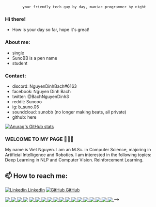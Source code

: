             your friendly tech guy by day, maniac programmer by night

### Hi there!
- How is your day so far, hope it's great!

### About me:
- single
- SunoBB is a pen name
- student

### Contact:
- discord: NguyenDinhBach#6163
- facebook: Nguyen Dinh Bach
- twitter: @BachNguyenDinh3
- reddit: Sunooo
- ig: b_suno.05
- soundcloud: sunobb (no longer making beats, all private)
- github: here

[![Anurag's GitHub stats](https://github-readme-stats.vercel.app/api?username=SunoBB&custom_title=My%20GitHub%27s%20Stats&count_private=true&include_all_commits=true&show_icons=true&theme=nord)](https://github.com/anuraghazra/github-readme-stats)

### WELCOME TO MY PAGE 👋👋👋
My name is Viet Nguyen. I am an M.Sc. in Computer Science, majoring in Artificial Intelligence and Robotics. I am interested in the following topics: Deep Learning in NLP and Computer Vision. Reinforcement Learning.<br>
## 📫 How to reach me: 

[![Linkedin](https://i.stack.imgur.com/gVE0j.png) LinkedIn](https://www.linkedin.com/in/nguyen-dinh-bach-0926a7244/) [![GitHub](https://i.stack.imgur.com/tskMh.png) GitHub](https://github.com/SunoBB)
<!-- [![Youtube](https://github.com/SunoBB/introduction/blob/main/Youtube.png) Youtube]() -->





<a href="https://github.com/SunoBB/dot">
  <!-- Change the `github-readme-stats.anuraghazra1.vercel.app` to `github-readme-stats.vercel.app`  -->
  <img align="center" src="https://github-readme-stats.anuraghazra1.vercel.app/api/pin/?username=SunoBB&repo=QuickDraw&theme=radical" />
</a>    
<a href="https://github.com/SunoBB/Handbook">
  <!-- Change the `github-readme-stats.anuraghazra1.vercel.app` to `github-readme-stats.vercel.app`  -->
  <img align="center" src="https://github-readme-stats.anuraghazra1.vercel.app/api/pin/?username=SunoBB&repo=ASCII-generator&theme=merko" />
</a>

<a href="https://github.com/SunoBB/LogoAvengerss">
  <!-- Change the `github-readme-stats.anuraghazra1.vercel.app` to `github-readme-stats.vercel.app`  -->
  <img align="center" src="https://github-readme-stats.anuraghazra1.vercel.app/api/pin/?username=SunoBB&repo=Super-mario-bros-A3C-pytorch&theme=gruvbox" />
</a>    
<!-- <a href="https://github.com/SunoBB/Super-mario-bros-PPO-pytorch/">
  <!-- Change the `github-readme-stats.anuraghazra1.vercel.app` to `github-readme-stats.vercel.app`  -->
  <img align="center" src="https://github-readme-stats.anuraghazra1.vercel.app/api/pin/?username=SunoBB&repo=Super-mario-bros-PPO-pytorch&theme=dark" />
</a>

<a href="https://github.com/SunoBB/Flappy-bird-deep-Q-learning-pytorch/">
  <!-- Change the `github-readme-stats.anuraghazra1.vercel.app` to `github-readme-stats.vercel.app`  -->
  <img align="center" src="https://github-readme-stats.anuraghazra1.vercel.app/api/pin/?username=SunoBB&repo=Flappy-bird-deep-Q-learning-pytorch&theme=onedark" />
</a>    
<a href="https://github.com/SunoBB/Tetris-deep-Q-learning-pytorch/">
  <!-- Change the `github-readme-stats.anuraghazra1.vercel.app` to `github-readme-stats.vercel.app`  -->
  <img align="center" src="https://github-readme-stats.anuraghazra1.vercel.app/api/pin/?username=SunoBB&repo=Tetris-deep-Q-learning-pytorch&theme=cobalt" />
</a>

<a href="https://github.com/SunoBB/AirGesture/">
  <!-- Change the `github-readme-stats.anuraghazra1.vercel.app` to `github-readme-stats.vercel.app`  -->
  <img align="center" src="https://github-readme-stats.anuraghazra1.vercel.app/api/pin/?username=SunoBB&repo=AirGesture&theme=synthwave" />
</a>    
<a href="https://github.com/SunoBB/Yolo-v2-pytorch/">
  <!-- Change the `github-readme-stats.anuraghazra1.vercel.app` to `github-readme-stats.vercel.app`  -->
  <img align="center" src="https://github-readme-stats.anuraghazra1.vercel.app/api/pin/?username=SunoBB&repo=Yolo-v2-pytorch&theme=highcontrast" />
</a>

<a href="https://github.com/SunoBB/Hierarchical-attention-networks-pytorch/">
  <!-- Change the `github-readme-stats.anuraghazra1.vercel.app` to `github-readme-stats.vercel.app`  -->
  <img align="center" src="https://github-readme-stats.anuraghazra1.vercel.app/api/pin/?username=SunoBB&repo=Hierarchical-attention-networks-pytorch&theme=dracula" />
</a>    
<a href="https://github.com/SunoBB/Photomosaic-generator/">
  <!-- Change the `github-readme-stats.anuraghazra1.vercel.app` to `github-readme-stats.vercel.app`  -->
  <img align="center" src="https://github-readme-stats.anuraghazra1.vercel.app/api/pin/?username=SunoBB&repo=Photomosaic-generator&theme=radical" />
</a>

<a href="https://github.com/SunoBB/Street-fighter-A3C-ICM-pytorch/">
  <!-- Change the `github-readme-stats.anuraghazra1.vercel.app` to `github-readme-stats.vercel.app`  -->
  <img align="center" src="https://github-readme-stats.anuraghazra1.vercel.app/api/pin/?username=SunoBB&repo=Street-fighter-A3C-ICM-pytorch&theme=merko" />
</a>    
<a href="https://github.com/SunoBB/SSD-pytorch/">
  <!-- Change the `github-readme-stats.anuraghazra1.vercel.app` to `github-readme-stats.vercel.app`  -->
  <img align="center" src="https://github-readme-stats.anuraghazra1.vercel.app/api/pin/?username=SunoBB&repo=SSD-pytorch&theme=gruvbox" />
</a>

<a href="https://github.com/SunoBB/Contra-PPO-pytorch/">
  <!-- Change the `github-readme-stats.anuraghazra1.vercel.app` to `github-readme-stats.vercel.app`  -->
  <img align="center" src="https://github-readme-stats.anuraghazra1.vercel.app/api/pin/?username=SunoBB&repo=Contra-PPO-pytorch&theme=dark" />
</a>    
<a href="https://github.com/SunoBB/Deeplab-pytorch/">
  <!-- Change the `github-readme-stats.anuraghazra1.vercel.app` to `github-readme-stats.vercel.app`  -->
  <img align="center" src="https://github-readme-stats.anuraghazra1.vercel.app/api/pin/?username=SunoBB&repo=Deeplab-pytorch&theme=onedark" />
</a>

<a href="https://github.com/SunoBB/Character-level-cnn-pytorch/">
  <!-- Change the `github-readme-stats.anuraghazra1.vercel.app` to `github-readme-stats.vercel.app`  -->
  <img align="center" src="https://github-readme-stats.anuraghazra1.vercel.app/api/pin/?username=SunoBB&repo=Character-level-cnn-pytorch&theme=cobalt" />
</a>    
<a href="https://github.com/SunoBB/Character-level-cnn-tensorflow/">
  <!-- Change the `github-readme-stats.anuraghazra1.vercel.app` to `github-readme-stats.vercel.app`  -->
  <img align="center" src="https://github-readme-stats.anuraghazra1.vercel.app/api/pin/?username=SunoBB&repo=Character-level-cnn-tensorflow&theme=synthwave" />
</a>

<a href="https://github.com/SunoBB/Very-deep-cnn-pytorch/">
  <!-- Change the `github-readme-stats.anuraghazra1.vercel.app` to `github-readme-stats.vercel.app`  -->
  <img align="center" src="https://github-readme-stats.anuraghazra1.vercel.app/api/pin/?username=SunoBB&repo=Very-deep-cnn-pytorch&theme=highcontrast" />
</a>    
<a href="https://github.com/SunoBB/Very-deep-cnn-tensorflow/">
  <!-- Change the `github-readme-stats.anuraghazra1.vercel.app` to `github-readme-stats.vercel.app`  -->
  <img align="center" src="https://github-readme-stats.anuraghazra1.vercel.app/api/pin/?username=SunoBB&repo=Very-deep-cnn-tensorflow&theme=dracula" />
</a> -->
